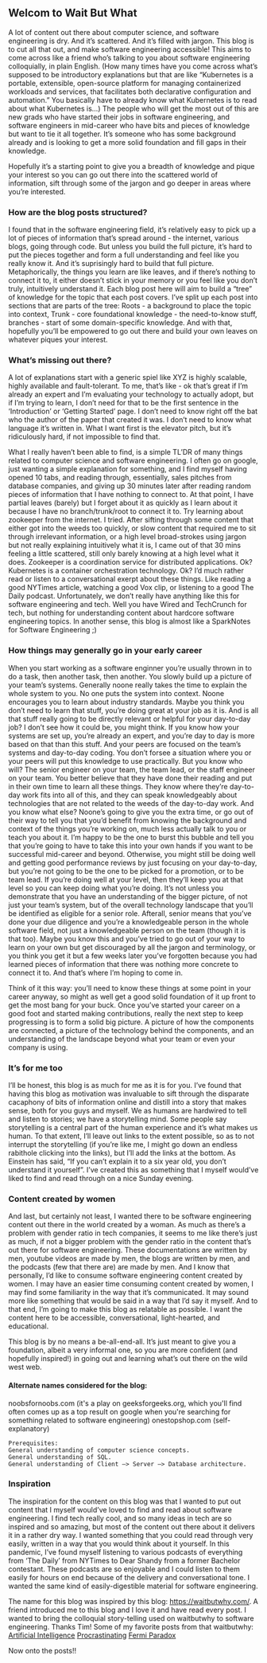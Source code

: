 ## Welcom to Wait But What

A lot of content out there about computer science, and software engineering is dry. And it’s scattered. And it’s filled with jargon. This blog is to cut all that out, and make software engineering accessible! This aims to come across like a friend who’s talking to you about software engineering colloquially, in plain English. (How many times have you come across what’s supposed to be introductory explanations but that are like “Kubernetes is a portable, extensible, open-source platform for managing containerized workloads and services, that facilitates both declarative configuration and automation.” You basically have to already know what Kubernetes is to read about what Kubernetes is…) The people who will get the most out of this are new grads who have started their jobs in software engineering, and software engineers in mid-career who have bits and pieces of knowledge but want to tie it all together. It’s someone who has some background already and is looking to get a more solid foundation and fill gaps in their knowledge.

Hopefully it’s a starting point to give you a breadth of knowledge and pique your interest so you can go out there into the scattered world of information, sift through some of the jargon and go deeper in areas where you’re interested.

### How are the blog posts structured? 

I found that in the software engineering field, it’s relatively easy to pick up a lot of pieces of information that’s spread around - the internet, various blogs, going through code. But unless you build the full picture, it’s hard to put the pieces together and form a full understanding and feel like you really know it. And it’s suprisingly hard to build that full picture. Metaphorically, the things you learn are like leaves, and if there’s nothing to connect it to, it either doesn’t stick in your memory or you feel like you don’t truly, intuitively understand it. Each blog post here will aim to build a “tree” of knowledge for the topic that each post covers. I’ve split up each post into sections that are parts of the tree: Roots - a background to place the topic into context, Trunk - core foundational knowledge - the need-to-know stuff, branches - start of some domain-specific knowledge. And with that, hopefully you’ll be empowered to go out there and build your own leaves on whatever piques your interest.

### What’s missing out there?
A lot of explanations start with a generic spiel like XYZ is highly scalable, highly available and fault-tolerant. To me, that’s like - ok that’s great if I’m already an expert and I’m evaluating your technology to actually adopt, but if I’m trying to learn, I don’t need for that to be the first sentence in the ‘Introduction’ or ‘Getting Started’ page. I don’t need to know right off the bat who the author of the paper that created it was. I don’t need to know what language it’s written in. What I want first is the elevator pitch, but it’s ridiculously hard, if not impossible to find that. 

What I really haven’t been able to find, is a simple TL’DR of many things related to computer science and software engineering. I often go on google, just wanting a simple explanation for something, and I find myself having opened 10 tabs, and reading through, essentially, sales pitches from database companies, and giving up 30 minutes later after reading random pieces of information that I have nothing to connect to. At that point, I have partial leaves (barely) but I forget about it as quickly as I learn about it because I have no branch/trunk/root to connect it to. Try learning about zookeeper from the internet. I tried. After sifting through some content that either got into the weeds too quickly, or slow content that required me to sit through irrelevant information, or a high level broad-strokes using jargon but not really explaining intuitively what it is, I came out of that 30 mins feeling a little scattered, still only barely knowing at a high level what it does. Zookeeper is a coordination service for distributed applications. Ok? Kubernetes is a container orchestration technology. Ok? I’d much rather read or listen to a conversational exerpt about these things. Like reading a good NYTimes article, watching a good Vox clip, or listening to a good The Daily podcast. Unfortunately, we don’t really have anything like this for software engineering and tech. Well you have Wired and TechCrunch for tech, but nothing for understanding content about hardcore software engineering topics. In another sense, this blog is almost like a SparkNotes for Software Engineering ;)

### How things may generally go in your early career
When you start working as a software enginner you’re usually thrown in to do a task, then another task, then another. You slowly build up a picture of your team’s systems.  Generally noone really takes the time to explain the whole system to you. No one puts the system into context. Noone encourages you to learn about industry standards. Maybe you think you don’t need to learn that stuff, you’re doing great at your job as it is. And is all that stuff really going to be directly relevant or helpful for your day-to-day job? I don’t see how it could be, you might think. If you know how your systems are set up, you’re already an expert, and you’re day to day is more based on that than this stuff. And your peers are focused on the team’s systems and day-to-day coding. You don’t forsee a situation where you or your peers will put this knowledge to use practically. But you know who will? The senior engineer on your team, the team lead, or the staff engineer on your team. You better believe that they have done their reading and put in their own time to learn all these things. They know where they’re day-to-day work fits into all of this, and they can speak knowledgeably about technologies that are not related to the weeds of the day-to-day work. And you know what else? Noone’s going to give you the extra time, or go out of their way to tell you that you’d benefit from knowing the background and context of the things you’re working on, much less actually talk to you or teach you about it. I’m happy to be the one to burst this bubble and tell you that you’re going to have to take this into your own hands if you want to be successful mid-career and beyond. Otherwise, you might still be doing well and getting good performance reviews by just focusing on your day-to-day, but you’re not going to be the one to be picked for a promotion, or to be team lead. If you’re doing well at your level, then they’ll keep you at that level so you can keep doing what you’re doing. It’s not unless you demonstrate that you have an understanding of the bigger picture, of not just your team’s system, but of the overall technology landscape that you’ll be identified as eligible for a senior role. Afterall, senior means that you’ve done your due diligence and you’re a knowledgeable person in the whole software field, not just a knowledgeable person on the team (though it is that too). Maybe you know this and you’ve tried to go out of your way to learn on your own but get discouraged by all the jargon and terminology, or you think you get it but a few weeks later you’ve forgotten because you had learned pieces of information that there was nothing more concrete to connect it to. And that’s where I’m hoping to come in.

Think of it this way: you’ll need to know these things at some point in your career anyway, so might as well get a good solid foundation of it up front to get the most bang for your buck. Once you’ve started your career on a good foot and started making contributions, really the next step to keep progressing is to form a solid big picture. A picture of how the components are connected, a picture of the technology behind the components, and an understanding of the landscape beyond what your team or even your company is using.

### It’s for me too
I’ll be honest, this blog is as much for me as it is for you. I’ve found that having this blog as motivation was invaluable to sift through the disparate cacaphony of bits of information online and distill into a story that makes sense, both for you guys and myself. We as humans are hardwired to tell and listen to stories; we have a storytelling mind. Some people say storytelling is a central part of the human experience and it’s what makes us human. To that extent, I’ll leave out links to the extent possible, so as to not interrupt the storytelling (if you’re like me, I might go down an endless rabithole clicking into the links), but I’ll add the links at the bottom. As Einstein has said, “If you can’t explain it to a six year old, you don’t understand it yourself”. I’ve created this as something that I myself would’ve liked to find and read through on a nice Sunday evening.

### Content created by women
And last, but certainly not least, I wanted there to be software engineering content out there in the world created by a woman. As much as there’s a problem with gender ratio in tech companies, it seems to me like there’s just as much, if not a bigger problem with the gender ratio in the content that’s out there for software engineering.  These documentations are written by men, youtube videos are made by men, the blogs are written by men, and the podcasts (few that there are) are made by men. And I know that personally, I’d like to consume software engineering content created by women. I may have an easier time consuming content created by women, I may find some familiarity in the way that it’s communicated. It may sound more like something that would be said in a way that I’d say it myself. And to that end, I’m going to make this blog as relatable as possible. I want the content here to be accessible, conversational, light-hearted, and educational.

This blog is by no means a be-all-end-all. It’s just meant to give you a foundation, albeit a very informal one, so you are more confident (and hopefully inspired!) in going out and learning what’s out there on the wild west web. 

#### Alternate names considered for the blog:
noobsfornoobs.com (it's a play on geeksforgeeks.org, which you'll find often comes up as a top result on google when you're searching for something related to software engineering)
onestopshop.com (self-explanatory)

```
Prerequisites:
General understanding of computer science concepts. 
General understanding of SQL.
General understanding of Client —> Server —> Database architecture. 
```

### Inspiration
The inspiration for the content on this blog was that I wanted to put out content that I myself would’ve loved to find and read about software engineering. I find tech really cool, and so many ideas in tech are so inspired and so amazing, but most of the content out there about it delivers it in a rather dry way. I wanted something that you could read through very easily, written in a way that you would think about it yourself. In this pandemic, I’ve found myself listening to various podcasts of everything from ‘The Daily’ from NYTimes to Dear Shandy from a former Bachelor contestant. These podcasts are so enjoyable and I could listen to them easily for hours on end because of the delivery and conversational tone. I wanted the same kind of easily-digestible material for software engineering.

The name for this blog was inspired by this blog: https://waitbutwhy.com/. A friend introduced me to this blog and I love it and have read every post. I wanted to bring the colloquial story-telling used on waitbutwhy to software engineering. Thanks Tim!
Some of my favorite posts from that waitbutwhy:
[Artificial Intelligence](https://waitbutwhy.com/2015/01/artificial-intelligence-revolution-1.html)
[Procrastinating](https://waitbutwhy.com/2013/10/why-procrastinators-procrastinate.html)
[Fermi Paradox](https://waitbutwhy.com/2014/05/fermi-paradox.html)

Now onto the posts!!

